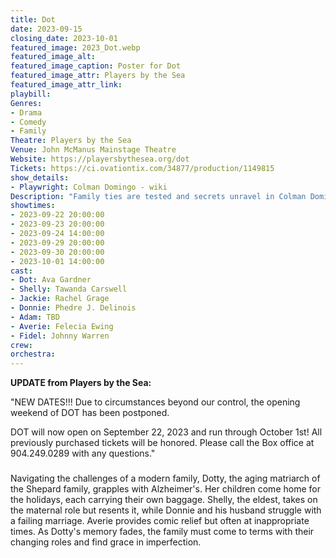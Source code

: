 ```yaml
---
title: Dot
date: 2023-09-15
closing_date: 2023-10-01
featured_image: 2023_Dot.webp
featured_image_alt: 
featured_image_caption: Poster for Dot
featured_image_attr: Players by the Sea
featured_image_attr_link: 
playbill:
Genres:
- Drama
- Comedy
- Family
Theatre: Players by the Sea
Venue: John McManus Mainstage Theatre
Website: https://playersbythesea.org/dot
Tickets: https://ci.ovationtix.com/34877/production/1149815
show_details: 
- Playwright: Colman Domingo - wiki
Description: "Family ties are tested and secrets unravel in Colman Domingo's *Dot*, where matriarch Dotty fights to hold onto her memory while her children confront their own chaotic lives."
showtimes:
- 2023-09-22 20:00:00
- 2023-09-23 20:00:00
- 2023-09-24 14:00:00
- 2023-09-29 20:00:00
- 2023-09-30 20:00:00
- 2023-10-01 14:00:00
cast:
- Dot: Ava Gardner
- Shelly: Tawanda Carswell
- Jackie: Rachel Grage
- Donnie: Phedre J. Delinois
- Adam: TBD
- Averie: Felecia Ewing
- Fidel: Johnny Warren
crew:
orchestra:
---
```

**UPDATE from Players by the Sea:**

"NEW DATES!!! Due to circumstances beyond our control, the opening weekend of DOT has been postponed.

DOT will now open on September 22, 2023 and run through October 1st! All previously purchased tickets will be honored. Please call the Box office at 904.249.0289 with any questions."
###

Navigating the challenges of a modern family, Dotty, the aging matriarch of the Shepard family, grapples with Alzheimer's. Her children come home for the holidays, each carrying their own baggage. Shelly, the eldest, takes on the maternal role but resents it, while Donnie and his husband struggle with a failing marriage. Averie provides comic relief but often at inappropriate times. As Dotty's memory fades, the family must come to terms with their changing roles and find grace in imperfection.